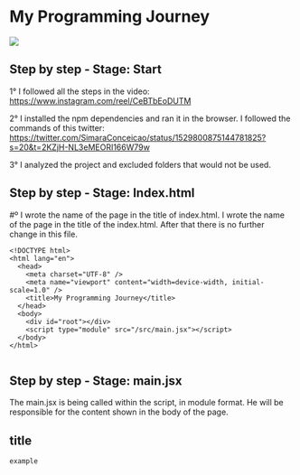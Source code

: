 # My Programming Journey

<img src="https://media1.giphy.com/media/1qiybA9UIc1NQ77yTe/giphy.gif?cid=ecf05e470fswu2mgx7yvx19ntn4eeo1ea456k1248hmc6c10&rid=giphy.gif&ct=g" />

## Step by step - Stage: Start

1° I followed all the steps in the video: https://www.instagram.com/reel/CeBTbEoDUTM

2° I installed the npm dependencies and ran it in the browser. I followed the commands of this twitter: https://twitter.com/SimaraConceicao/status/1529800875144781825?s=20&t=2KZjH-NL3eMEORI166W79w

3° I analyzed the project and excluded folders that would not be used.

## Step by step - Stage: Index.html
#º I wrote the name of the page in the title of index.html. I wrote the name of the page in the title of the index.html. After that there is no further change in this file.

```
<!DOCTYPE html>
<html lang="en">
  <head>
    <meta charset="UTF-8" />
    <meta name="viewport" content="width=device-width, initial-scale=1.0" />
    <title>My Programming Journey</title>
  </head>
  <body>
    <div id="root"></div>
    <script type="module" src="/src/main.jsx"></script>
  </body>
</html>


```

## Step by step - Stage: main.jsx
The main.jsx is being called within the script, in module format. He will be responsible for the content shown in the body of the page.



## title

```
example

```

